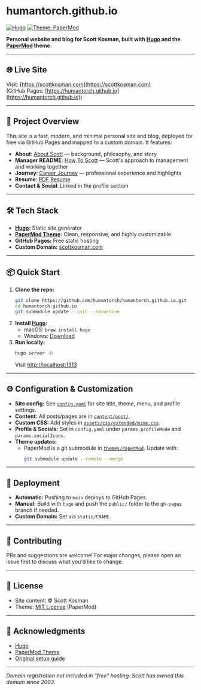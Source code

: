 # humantorch.github.io

[![Hugo](https://img.shields.io/badge/built%20with-hugo-blue)](https://gohugo.io/) [![Theme: PaperMod](https://img.shields.io/badge/theme-PaperMod-lightgrey)](https://github.com/adityatelange/hugo-PaperMod)

**Personal website and blog for Scott Kosman, built with [Hugo](https://gohugo.io/) and the [PaperMod](https://github.com/adityatelange/hugo-PaperMod) theme.**

---

## 🌐 Live Site

Visit: [https://scottkosman.com](https://scottkosman.com)  
(GitHub Pages: [https://humantorch.github.io](https://humantorch.github.io))

---

## 🚀 Project Overview

This site is a fast, modern, and minimal personal site and blog, deployed for free via GitHub Pages and mapped to a custom domain. It features:

- **About**: [About Scott](content/post/about.md) — background, philosophy, and story
- **Manager README**: [How To Scott](content/post/readme.md) — Scott's approach to management and working together
- **Journey**: [Career Journey](content/post/journey.md) — professional experience and highlights
- **Resume**: [PDF Resume](static/skosman_resume2023.pdf)
- **Contact & Social**: Linked in the profile section

---

## 🛠️ Tech Stack

- **[Hugo](https://gohugo.io/):** Static site generator
- **[PaperMod Theme](https://github.com/adityatelange/hugo-PaperMod):** Clean, responsive, and highly customizable
- **GitHub Pages:** Free static hosting
- **Custom Domain:** [scottkosman.com](https://scottkosman.com)

---

## 📦 Quick Start

1. **Clone the repo:**
   ```bash
   git clone https://github.com/humantorch/humantorch.github.io.git
   cd humantorch.github.io
   git submodule update --init --recursive
   ```
2. **Install [Hugo](https://gohugo.io/getting-started/installing/):**
   - macOS: `brew install hugo`
   - Windows: [Download](https://github.com/gohugoio/hugo/releases)
3. **Run locally:**
   ```bash
   hugo server -D
   ```
   Visit [http://localhost:1313](http://localhost:1313)

---

## ⚙️ Configuration & Customization

- **Site config:** See [`config.yaml`](config.yaml) for site title, theme, menu, and profile settings.
- **Content:** All posts/pages are in [`content/post/`](content/post/).
- **Custom CSS:** Add styles in [`assets/css/extended/mine.css`](assets/css/extended/mine.css).
- **Profile & Socials:** Set in `config.yaml` under `params.profileMode` and `params.socialIcons`.
- **Theme updates:**
  - PaperMod is a git submodule in [`themes/PaperMod`](themes/PaperMod). Update with:
    ```bash
    git submodule update --remote --merge
    ```

---

## 🚢 Deployment

- **Automatic:** Pushing to `main` deploys to GitHub Pages.
- **Manual:** Build with `hugo` and push the `public/` folder to the `gh-pages` branch if needed.
- **Custom Domain:** Set via `static/CNAME`.

---

## 🤝 Contributing

PRs and suggestions are welcome! For major changes, please open an issue first to discuss what you'd like to change.

---

## 📄 License

- Site content: © Scott Kosman
- Theme: [MIT License](themes/PaperMod/LICENSE) (PaperMod)

---

## 🙏 Acknowledgments

- [Hugo](https://gohugo.io/)
- [PaperMod Theme](https://github.com/adityatelange/hugo-PaperMod)
- [Original setup guide](https://youngkin.github.io/post/createafreeblogsite/)

---

*Domain registration not included in "free" hosting. Scott has owned this domain since 2003.*